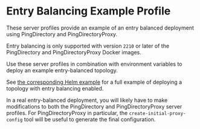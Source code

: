 # Entry Balancing Example Profile
These server profiles provide an example of an entry balanced deployment using PingDirectory and PingDirectoryProxy.

Entry balancing is only supported with version `2210` or later of the PingDirectory and PingDirectoryProxy Docker images.

Use these server profiles in combination with environment variables to deploy an example entry-balanced topology.

See [the corresponding Helm example](https://github.com/pingidentity/pingidentity-devops-getting-started/tree/master/30-helm/entry-balancing) for a full example of deploying a topology with entry balancing enabled.

In a real entry-balanced deployment, you will likely have to make modifications to both the PingDirectory and PingDirectoryProxy server profiles. For PingDirectoryProxy in particular, the `create-initial-proxy-config` tool will be useful to generate the final configuration.
